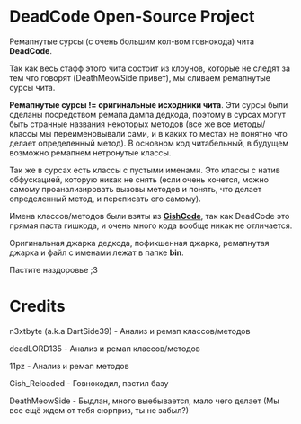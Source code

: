 # DeadCode Open-Source Project

Ремапнутые сурсы (с очень большим кол-вом говнокода) чита **DeadCode**.


Так как весь стафф этого чита состоит из клоунов, которые не следят за тем что говорят (DeathMeowSide привет), мы сливаем ремапнутые сурсы чита.

**Ремапнутые сурсы != оригинальные исходники чита**. Эти сурсы были сделаны посредством ремапа дампа дедкода, поэтому в сурсах могут быть странные названия некоторых методов (все же все методы/классы мы переименовывали сами, и в каких то местах не понятно что делает определенный метод). В основном код читабельный, в будущем возможно ремапнем нетронутые классы.

Так же в сурсах есть классы с пустыми именами. Это классы с натив обфускацией, которую никак не снять (если очень хочется, можно самому проанализировать вызовы методов и понять, что делает определенный метод, и переписать его самому).

Имена классов/методов были взяты из **[GishCode](https://github.com/GishReloaded/Gish-Code-1.12.2)**, так как DeadCode это прямая паста гишкода, и очень много кода вообще никак не отличается.

Оригинальная джарка дедкода, пофикшенная джарка, ремапнутая джарка и файл с именами лежат в папке **bin**.

Пастите наздоровье ;3
# Credits
n3xtbyte (a.k.a DartSide39) - Анализ и ремап классов/методов

deadLORD135 - Анализ и ремап классов/методов

11pz - Анализ и ремап методов

Gish_Reloaded - Говнокодил, пастил базу

DeathMeowSide - Быдлан, много выебывается, мало чего делает (Мы все ещё ждем от тебя сюрприз, ты не забыл?)
